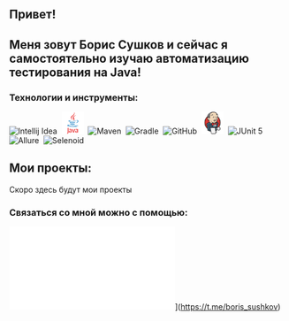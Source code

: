 ## Привет!

## Меня зовут Борис Сушков и сейчас я самостоятельно изучаю автоматизацию тестирования на Java!


### Технологии и инструменты:

<p>  
  <img src="https://img.icons8.com/color/48/000000/intellij-idea.png" title="Intellij Idea" alt="Intellij Idea" width="40" height="40"/>&nbsp; 
  <img src="https://github.com/devicons/devicon/blob/master/icons/java/java-original-wordmark.svg" title="Java" alt="Java" width="40" height="40"/>&nbsp;
  <img src="https://www.svgrepo.com/show/354051/maven.svg" title="Maven"  alt="Maven" width="40" height="40"/>&nbsp;
  <img src="https://plugins.gradle.org/shared-assets/shared/images/elephant-corner.png" title="Gradle"  alt="Gradle" width="40" height="40"/>&nbsp;
  <img src="https://img.icons8.com/glyph-neue/344/github.png" title="GitHub" alt="GitHub" width="40" height="40"/>&nbsp;
  <img src="https://github.com/devicons/devicon/blob/master/icons/jenkins/jenkins-original.svg"  title="Jenkins" alt="Jenkins" width="40" height="40"/>&nbsp;
  <img src="https://miro.medium.com/max/1400/1*J8sjpKQJswCKiPUYVefbgQ.jpeg" title="JUnit 5" alt="JUnit 5" width="70" height="40"/>&nbsp;
  <img src="https://images.opencollective.com/allure-report/f14e715/logo/256.png" title="Allure" alt="Allure" width="40" height="40"/>&nbsp;
  <img src="https://avatars.githubusercontent.com/u/26328913?s=400&v=4" title="Selenoid" alt="Selenoid" width="50" height="40"/>&nbsp;
  </p>
  
## Мои проекты:

Скоро здесь будут мои проекты

### Связаться со мной можно с помощью:

[![Telegram]([https://pngicon.ru/znachok-telegramma.html)](https://pngicon.ru/znachok-telegramma.html][img]https://pngicon.ru/file/uploads/telegram-128x128.png[/img][/url)](https://t.me/boris_sushkov)

<!--
**sushkovb/sushkovb** is a ✨ _special_ ✨ repository because its `README.md` (this file) appears on your GitHub profile.

Here are some ideas to get you started:

- 🔭 I’m currently working on ...
- 🌱 I’m currently learning ...
- 👯 I’m looking to collaborate on ...
- 🤔 I’m looking for help with ...
- 💬 Ask me about ...
- 📫 How to reach me: ...
- 😄 Pronouns: ...
- ⚡ Fun fact: ...
-->
